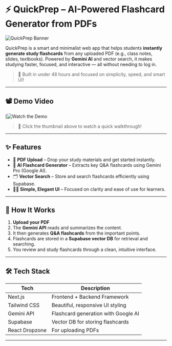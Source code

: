 # ⚡ QuickPrep – AI-Powered Flashcard Generator from PDFs

![QuickPrep Banner](https://quickprep-murex.vercel.app/)

QuickPrep is a smart and minimalist web app that helps students **instantly generate study flashcards** from any uploaded PDF (e.g., class notes, slides, textbooks). Powered by **Gemini AI** and vector search, it makes studying faster, focused, and interactive — all without needing to log in.

> 🚀 Built in under 48 hours and focused on simplicity, speed, and smart UI!

---

## 📽️ Demo Video

[![Watch the Demo](https://www.youtube.com/watch?v=VIDEO_ID_HERE)

> 🎥 Click the thumbnail above to watch a quick walkthrough!

---

## ✨ Features

- 📄 **PDF Upload** – Drop your study materials and get started instantly.
- 🧠 **AI Flashcard Generator** – Extracts key Q&A flashcards using Gemini Pro (Google AI).
- 🗂️ **Vector Search** – Store and search flashcards efficiently using Supabase.
- 🧑‍🎓 **Simple, Elegant UI** – Focused on clarity and ease of use for learners.

---

## 🧪 How It Works

1. **Upload your PDF**
2. The **Gemini API** reads and summarizes the content.
3. It then generates **Q&A flashcards** from the important points.
4. Flashcards are stored in a **Supabase vector DB** for retrieval and searching.
5. You review and study flashcards through a clean, intuitive interface.

---

## 🛠️ Tech Stack

| Tech          | Description                         |
|---------------|-------------------------------------|
| Next.js       | Frontend + Backend Framework        |
| Tailwind CSS  | Beautiful, responsive UI styling    |
| Gemini API    | Flashcard generation with Google AI |
| Supabase      | Vector DB for storing flashcards    |
| React Dropzone| For uploading PDFs                  |

---
